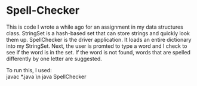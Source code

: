# Spell-Checker

This is code I wrote a while ago for an assignment in my data structures class.
StringSet is a hash-based set that can store strings and quickly look them up. 
SpellChecker is the driver application. It loads an entire dictionary into my StringSet.
Next, the user is promted to type a word and I check to see if the word is in the set.
If the word is not found, words that are spelled differently by one letter are suggested.

To run this, I used:  
javac *.java \n
java SpellChecker
